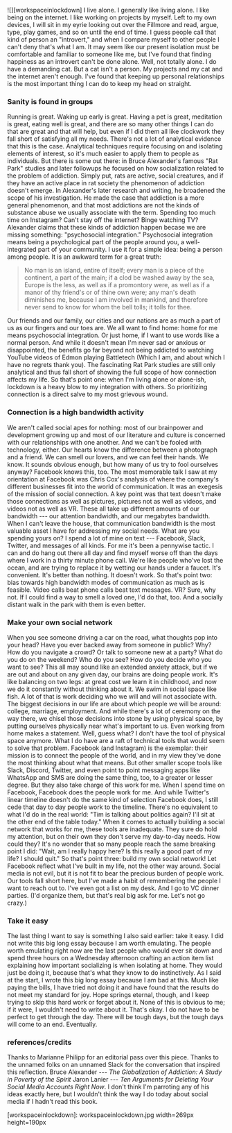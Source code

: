 ![][workspaceinlockdown]
I live alone.
I generally like living alone. I like being on the internet. I like working on projects by myself. Left to my own devices, I will sit in my eyrie looking out over the Fillmore and read, argue, type, play games, and so on until the end of time.
I guess people call that kind of person an "introvert," and when I compare myself to other people I can't deny that's what I am. It may seem like our present isolation must be comfortable and familiar to someone like me, but I've found that finding happiness as an introvert can't be done alone.
Well, not totally alone. I do have a demanding cat. But a cat isn't a person. My projects and my cat and the internet aren't enough. I've found that keeping up personal relationships is the most important thing I can do to keep my head on straight.

### Sanity is found in groups

Running is great. Waking up early is great. Having a pet is great, meditation is great, eating well is great, and there are so many other things I can do that are great and that will help, but even if I did them all like clockwork they fall short of satisfying all my needs.
There's not a lot of analytical evidence that this is the case. Analytical techniques require focusing on and isolating elements of interest, so it's much easier to apply them to people as individuals.
But there is some out there: in Bruce Alexander's famous "Rat Park" studies and later followups he focused on how socialization related to the problem of addiction. Simply put, rats are active, social creatures, and if they have an active place in rat society the phenomenon of addiction doesn't emerge.
In Alexander's later research and writing, he broadened the scope of his investigation. He made the case that addiction is a more general phenomenon, and that most addictions are not the kinds of substance abuse we usually associate with the term. Spending too much time on Instagram? Can't stay off the internet? Binge watching TV?
Alexander claims that these kinds of addiction happen becase we are missing something: "psychosocial integration." Psychosocial integration means being a psychological part of the people around you, a well-integrated part of your community. I use it for a simple idea: being a person among people. It is an awkward term for a great truth:

> No man is an island,  entire of itself; every man is a piece of the continent, a part of the main; if a clod be washed away by the sea, Europe is the less, as well as if a promontory were, as well as if a manor of thy friend's or of thine own were;  any man's death diminishes me, because I am involved in mankind, and therefore never send to know for whom the bell tolls; it tolls for thee.

Our friends and our family, our cities and our nations are as much a part of us as our fingers and our toes are. We all want to find home: home for me means psychosocial integration. Or just home, if I want to use words like a normal person.
And while it doesn't mean I'm never sad or anxious or disappointed, the benefits go far beyond not being addicted to watching YouTube videos of Edmon playing Battletech (Which I am, and about which I have no regrets thank you). The fascinating Rat Park studies are still only analytical and thus fall short of showing the full scope of how connection affects my life.
So that's point one: when I'm living alone or alone-ish, lockdown is a heavy blow to my integration with others. So prioritizing connection is a direct salve to my most grievous wound.

### Connection is a high bandwidth activity

We aren't called social apes for nothing: most of our brainpower and development growing up and most of our literature and culture is concerned with our relationships with one another.
And we can't be fooled with technology, either. Our hearts know the difference between a photograph and a friend. We can smell our lovers, and we can feel their hands. We know. It sounds obvious enough, but how many of us try to fool ourselves anyway?
Facebook knows this, too. The most memorable talk I saw at my orientation at Facebook was Chris Cox's analysis of where the company's different businesses fit into the world of communication. It was an exegesis of the mission of social connection.
A key point was that text doesn't make those connections as well as pictures, pictures not as well as videos, and videos not as well as VR. These all take up different amounts of our bandwidth --- our attention bandwidth, and our megabytes bandwidth. When I can't leave the house, that communication bandwidth is the most valuable asset I have for addressing my social needs.
What are you spending yours on? I spend a lot of mine on text --- Facebook, Slack, Twitter, and messages of all kinds. For me it's been a pennywise tactic. I can and do hang out there all day and find myself worse off than the days where I work in a thirty minute phone call.
We're like people who've lost the ocean, and are trying to replace it by wetting our hands under a faucet. It's convenient. It's better than nothing. It doesn't work.
So that's point two: bias towards high bandwidth modes of communication as much as is feasible. Video calls beat phone calls beat text messages. VR? Sure, why not. If I could find a way to smell a loved one, I'd do that, too. And a socially distant walk in the park with them is even better.

### Make your own social network

When you see someone driving a car on the road, what thoughts pop into your head?
Have you ever backed away from someone in public? Why?
How do you navigate a crowd? Or talk to someone new at a party?
What do you do on the weekend? Who do you see? How do you decide who you want to see?
This all may sound like an extended anxiety attack, but if we are out and about on any given day, our brains are doing people work. It's like balancing on two legs: at great cost we learn it in childhood, and now we do it constantly without thinking about it. We swim in social space like fish.
A lot of that is work deciding who we will and will not associate with. The biggest decisions in our life are about which people we will be around: college, marriage, employment. And while there's a lot of ceremony on the way there, we chisel those decisions into stone by using physical space, by putting ourselves physically near what's important to us. Even working from home makes a statement.
Well, guess what? I don't have the tool of physical space anymore.
What I do have are a raft of technical tools that would seem to solve that problem. Facebook (and Instagram) is the exemplar: their mission is to connect the people of the world, and in my view they've done the most thinking about what that means. But other smaller scope tools like Slack, Discord, Twitter, and even point to point messaging apps like WhatsApp and SMS are doing the same thing, too, to a greater or lesser degree.
But they also take charge of this work for me. When I spend time on Facebook, Facebook does the people work for me. And while Twitter's linear timeline doesn't do the same kind of selection Facebook does, I still cede that day to day people work to the timeline. There's no equivalent to what I'd do in the real world: "Tim is talking about politics again? I'll sit at the other end of the table today."
When it comes to actually building a social network that works for me, these tools are inadequate. They sure do hold my attention, but on their own they don't serve my day-to-day needs. How could they? It's no wonder that so many people reach the same breaking point I did: "Wait, am I really happy here? Is this really a good part of my life? I should quit."
So that's point three: build my own social network! Let Facebook reflect what I've built in my life, not the other way around. Social media is not evil, but it is not fit to bear the precious burden of people work. Our tools fall short here, but I've made a habit of remembering the people I want to reach out to. I've even got a list on my desk. And I go to VC dinner parties. (I'd organize them, but that's real big ask for me. Let's not go crazy.)

### Take it easy

The last thing I want to say is something I also said earlier: take it easy.
I did not write this big long essay because I am worth emulating. The people worth emulating right now are the last people who would ever sit down and spend three hours on a Wednesday afternoon crafting an action item list explaining how important socializing is when isolating at home. They would just be doing it, because that's what they know to do instinctively.
As I said at the start, I wrote this big long essay because I am bad at this. Much like paying the bills, I have tried not doing it and have found that the results do not meet my standard for joy. Hope springs eternal, though, and I keep trying to skip this hard work or forget about it. None of this is obvious to me; if it were, I wouldn't need to write about it.
That's okay. I do not have to be perfect to get through the day. There will be tough days, but the tough days will come to an end.
Eventually.

### references/credits

Thanks to Marianne Philipp for an editorial pass over this piece.
Thanks to the unnamed folks on an unnamed Slack for the conversation that inspired this reflection.
Bruce Alexander --- _The Globalization of Addiction: A Study in Poverty of the Spirit_
Jaron Lanier --- _Ten Arguments for Deleting Your Social Media Accounts Right Now_.  I don't think I'm parroting any of his ideas exactly here, but I wouldn't think the way I do today about social media if I hadn't read this book.

[workspaceinlockdown]: workspaceinlockdown.jpg width=269px height=190px
